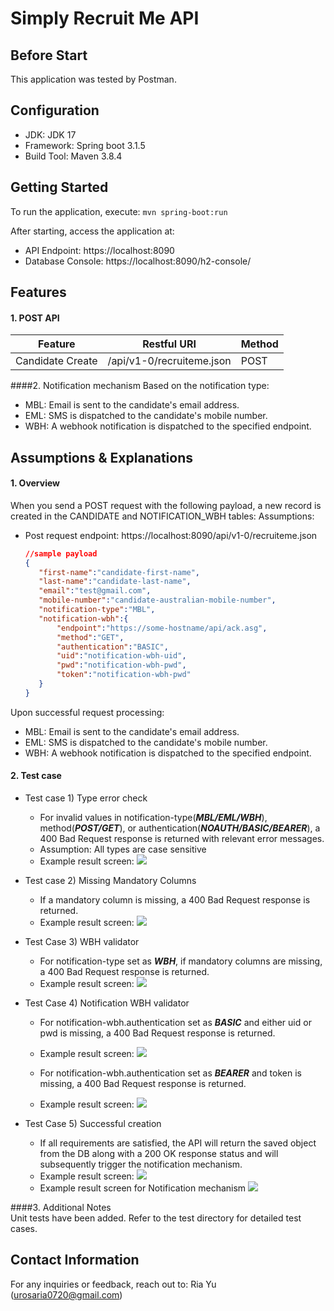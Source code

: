 # Simply Recruit Me API 

## Before Start
This application was tested by Postman.

## Configuration
* JDK: JDK 17
* Framework: Spring boot 3.1.5
* Build Tool: Maven 3.8.4

## Getting Started
To run the application, execute:
`mvn spring-boot:run`

After starting, access the application at:
- API Endpoint: https://localhost:8090
- Database Console: https://localhost:8090/h2-console/

## Features
#### 1. POST API
| Feature          | Restful URI                | Method |
|------------------|----------------------------|--------|
| Candidate Create | /api/v1-0/recruiteme.json  | POST   |
####2. Notification mechanism
Based on the notification type:
- MBL: Email is sent to the candidate's email address.
- EML: SMS is dispatched to the candidate's mobile number.
- WBH: A webhook notification is dispatched to the specified endpoint.

## Assumptions & Explanations
#### 1. Overview  
When you send a POST request with the following payload, a new record is created in the CANDIDATE and NOTIFICATION_WBH tables:
Assumptions: 
- Post request endpoint: https://localhost:8090/api/v1-0/recruiteme.json
  ```json
  //sample payload 
  {
     "first-name":"candidate-first-name",
     "last-name":"candidate-last-name",
     "email":"test@gmail.com",
     "mobile-number":"candidate-australian-mobile-number",
     "notification-type":"MBL",
     "notification-wbh":{
         "endpoint":"https://some-hostname/api/ack.asg",
         "method":"GET",
         "authentication":"BASIC",
         "uid":"notification-wbh-uid",
         "pwd":"notification-wbh-pwd",
         "token":"notification-wbh-pwd"
     }
  }
Upon successful request processing:
- MBL: Email is sent to the candidate's email address.
- EML: SMS is dispatched to the candidate's mobile number.
- WBH: A webhook notification is dispatched to the specified endpoint.

#### 2. Test case
- Test case 1) Type error check
    - For invalid values in notification-type(_**MBL/EML/WBH**_), method(**_POST/GET_**), or authentication(**_NOAUTH/BASIC/BEARER_**), a 400 Bad Request response is returned with relevant error messages.
    - Assumption: All types are case sensitive
    - Example result screen:
  ![](TestCase1.png)
     
- Test case 2) Missing Mandatory Columns
  - If a mandatory column is missing, a 400 Bad Request response is returned.
  - Example result screen:
  ![](TestCase2.png)
     
- Test Case 3) WBH validator
  - For notification-type set as _**WBH**_, if mandatory columns are missing, a 400 Bad Request response is returned.
  - Example result screen:
  ![](TestCase3.png)
   
- Test Case 4) Notification WBH validator 
  - For notification-wbh.authentication set as _**BASIC**_ and either uid or pwd is missing, a 400 Bad Request response is returned.
  - Example result screen:
  ![](TestCase4.png)

  - For notification-wbh.authentication set as **_BEARER_** and token is missing, a 400 Bad Request response is returned.
  - Example result screen:
  ![](TestCase4-2.png)

- Test Case 5) Successful creation
  - If all requirements are satisfied, the API will return the saved object from the DB along with a 200 OK response status and will subsequently trigger the notification mechanism.
  - Example result screen:
  ![](TestCase5.png)
  - Example result screen for Notification mechanism
  ![](TestCase5-2.png)
     
####3. Additional Notes  
Unit tests have been added. Refer to the test directory for detailed test cases.

## Contact Information
For any inquiries or feedback, reach out to:
Ria Yu (urosaria0720@gmail.com)
